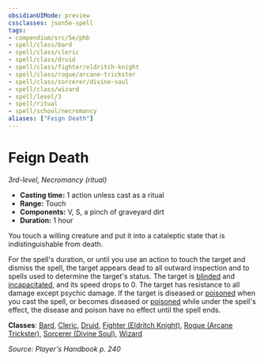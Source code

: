 ```yaml
---
obsidianUIMode: preview
cssclasses: json5e-spell
tags:
- compendium/src/5e/phb
- spell/class/bard
- spell/class/cleric
- spell/class/druid
- spell/class/fighter/eldritch-knight
- spell/class/rogue/arcane-trickster
- spell/class/sorcerer/divine-soul
- spell/class/wizard
- spell/level/3
- spell/ritual
- spell/school/necromancy
aliases: ["Feign Death"]
---
```

# Feign Death
*3rd-level, Necromancy (ritual)*  

- **Casting time:** 1 action unless cast as a ritual
- **Range:** Touch
- **Components:** V, S, a pinch of graveyard dirt
- **Duration:** 1 hour

You touch a willing creature and put it into a cataleptic state that is indistinguishable from death.

For the spell's duration, or until you use an action to touch the target and dismiss the spell, the target appears dead to all outward inspection and to spells used to determine the target's status. The target is [blinded](2.%20GM%20Tools/Misc%20DND%20Handbook/compendium/rules/conditions.md#blinded) and [incapacitated](2.%20GM%20Tools/Misc%20DND%20Handbook/compendium/rules/conditions.md#incapacitated), and its speed drops to 0. The target has resistance to all damage except psychic damage. If the target is diseased or [poisoned](2.%20GM%20Tools/Misc%20DND%20Handbook/compendium/rules/conditions.md#poisoned) when you cast the spell, or becomes diseased or [poisoned](2.%20GM%20Tools/Misc%20DND%20Handbook/compendium/rules/conditions.md#poisoned) while under the spell's effect, the disease and poison have no effect until the spell ends.

**Classes**: [Bard](/compendium/classes/bard.md), [Cleric](/compendium/classes/cleric.md), [Druid](/compendium/classes/druid.md), [Fighter (Eldritch Knight)](/compendium/classes/fighter-eldritch-knight.md), [Rogue (Arcane Trickster)](/compendium/classes/rogue-arcane-trickster.md), [Sorcerer (Divine Soul)](/compendium/classes/sorcerer-divine-soul-xge.md), [Wizard](/compendium/classes/wizard.md)

*Source: Player's Handbook p. 240*